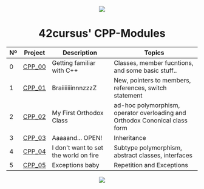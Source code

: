 <p align="center">
  <img src=https://user-images.githubusercontent.com/40824677/149224059-8a1fc9f2-31bc-4335-93b3-6017bf794668.png />
</p>

<h1 align="center">
	42cursus' CPP-Modules
</h1>

|  Nº | Project | Description | Topics |
|-----|---------|-------------|--------|
|  0  | [CPP_00](https://github.com/siiine-764/cppmodel/tree/main/module_00) | Getting familiar with C++       | Classes, member fucntions, and some basic stuff.. |
|  1  | [CPP_01](https://github.com/siiine-764/cppmodel/tree/main/module_01) | BraiiiiiiinnnzzzZ | New, pointers to members, references, switch statement	 | 
|  2  | [CPP_02](https://github.com/siiine-7=64/cppmodel/tree/main/module_02) | My First Orthodox Class      | ad-hoc polymorphism, operator overloading and Orthodox Cononical class form |
|  3  | [CPP_03](https://github.com/siiine-764/cppmodel/tree/main/module_03) | Aaaaand... OPEN!      | Inheritance |
|  4  | [CPP_04](https://github.com/siiine-764/cppmodel/tree/main/module_04) | I don't want to set the world on fire       | Subtype polymorphism, abstract classes, interfaces |
|  5  | [CPP_05](https://github.com/siiine-764/cppmodel/tree/main/module_05) | Exceptions baby      | Repetition and Exceptions |

<p align="center">
	
 <img src="https://github.com/siiine-764/cppmodel/assets/80540449/5ec64d0e-1730-490c-b6c5-873e5f0df48a"> 

</p>
